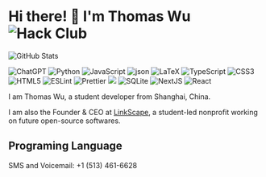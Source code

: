 # Hi there! 👋 I'm Thomas Wu ![Hack Club](https://img.shields.io/badge/Hack%20Club-EC3750.svg?style=for-the-badge&logo=Hack-Club&logoColor=white)

![GitHub Stats](https://github-readme-stats.vercel.app/api?username=TakumiBC&show_icons=true&theme=radical)

![ChatGPT](https://img.shields.io/badge/ChatGPT-74aa9c?style=for-the-badge&logo=openai&logoColor=white) ![Python](https://img.shields.io/badge/Python-FFD43B?style=for-the-badge&logo=python&logoColor=blue) ![JavaScript](https://img.shields.io/badge/JavaScript-323330?style=for-the-badge&logo=javascript&logoColor=F7DF1E) ![json](https://img.shields.io/badge/json-5E5C5C?style=for-the-badge&logo=json&logoColor=white) ![LaTeX](https://img.shields.io/badge/LaTeX-47A141?style=for-the-badge&logo=LaTeX&logoColor=white) ![TypeScript](https://img.shields.io/badge/TypeScript-007ACC?style=for-the-badge&logo=typescript&logoColor=white) ![CSS3](https://img.shields.io/badge/CSS3-1572B6?style=for-the-badge&logo=css3&logoColor=white) ![HTML5](https://img.shields.io/badge/HTML5-E34F26?style=for-the-badge&logo=html5&logoColor=white) ![ESLint](https://img.shields.io/badge/eslint-3A33D1?style=for-the-badge&logo=eslint&logoColor=white) ![Prettier](https://img.shields.io/badge/prettier-1A2C34?style=for-the-badge&logo=prettier&logoColor=F7BA3E) ![](https://img.shields.io/badge/Vercel-000000?style=for-the-badge&logo=vercel&logoColor=white) ![SQLite](https://img.shields.io/badge/Sqlite-003B57?style=for-the-badge&logo=sqlite&logoColor=white) ![NextJS](https://img.shields.io/badge/next%20js-000000?style=for-the-badge&logo=nextdotjs&logoColor=white) ![React](https://img.shields.io/badge/React-20232A?style=for-the-badge&logo=react&logoColor=61DAFB)

I am Thomas Wu, a student developer from Shanghai, China. 

I am also the Founder & CEO at [LinkScape](https://github.com/LinkScapeOfficial), a student-led nonprofit working on future open-source softwares.

## Programing Language

SMS and Voicemail: +1 (513) 461-6628
